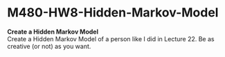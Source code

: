 M480-HW8-Hidden-Markov-Model
============================

<b>Create a Hidden Markov Model</b> </br>
Create a Hidden Markov Model of a person like I did in Lecture 22. Be as creative (or not) as you want.